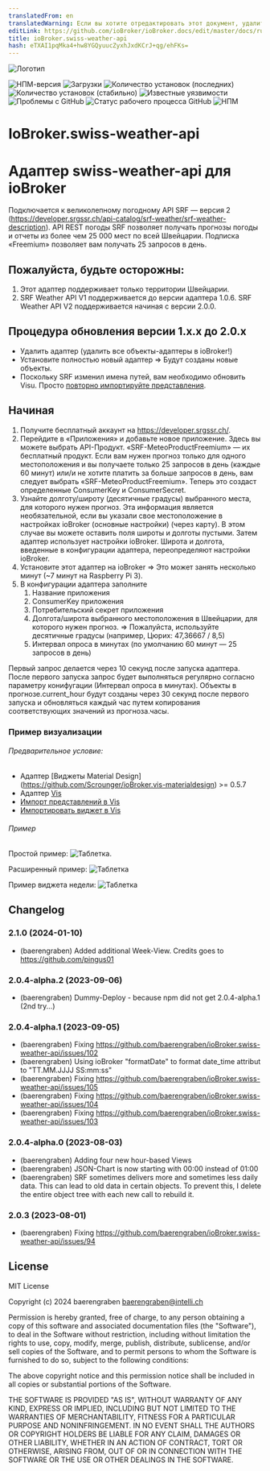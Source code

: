 ```yaml
---
translatedFrom: en
translatedWarning: Если вы хотите отредактировать этот документ, удалите поле «translatedFrom», в противном случае этот документ будет снова автоматически переведен
editLink: https://github.com/ioBroker/ioBroker.docs/edit/master/docs/ru/adapterref/iobroker.swiss-weather-api/README.md
title: ioBroker.swiss-weather-api
hash: eTXAI1pqMka4+hw8YGQyuucZyxhJxdKCrJ+qg/ehFKs=
---
```

![Логотип](../../../en/adapterref/iobroker.swiss-weather-api/admin/swiss-weather-api.png)

![НПМ-версия](http://img.shields.io/npm/v/iobroker.swiss-weather-api.svg)
![Загрузки](https://img.shields.io/npm/dm/iobroker.swiss-weather-api.svg)
![Количество установок (последних)](http://iobroker.live/badges/swiss-weather-api-installed.svg)
![Количество установок (стабильно)](http://iobroker.live/badges/swiss-weather-api-stable.svg)
![Известные уязвимости](https://snyk.io/test/github/baerengraben/ioBroker.swiss-weather-api/badge.svg)
![Проблемы с GitHub](https://img.shields.io/github/issues/baerengraben/ioBroker.swiss-weather-api?logo=github&style=flat-square)
![Статус рабочего процесса GitHub](https://img.shields.io/github/actions/workflow/status/baerengraben/ioBroker.swiss-weather-api/test-and-release.yml?branch=master&logo=github&style=flat-square)
![НПМ](https://nodei.co/npm/iobroker.swiss-weather-api.png?downloads=true)

# IoBroker.swiss-weather-api
# Адаптер swiss-weather-api для ioBroker
Подключается к великолепному погодному API SRF — версия 2 (https://developer.srgssr.ch/api-catalog/srf-weather/srf-weather-description).
API REST погоды SRF позволяет получать прогнозы погоды и отчеты из более чем 25 000 мест по всей Швейцарии. Подписка «Freemium» позволяет вам получать 25 запросов в день.

## **Пожалуйста, будьте осторожны:**
1. Этот адаптер поддерживает только территории Швейцарии.
1. SRF Weather API V1 поддерживается до версии адаптера 1.0.6. SRF Weather API V2 поддерживается начиная с версии 2.0.0.

## **Процедура обновления версии 1.x.x до 2.0.x**
- Удалить адаптер (удалить все объекты-адаптеры в ioBroker!)
- Установите полностью новый адаптер => Будут созданы новые объекты.
- Поскольку SRF изменил имена путей, вам необходимо обновить Visu. Просто [повторно импортируйте представления](https://github.com/baerengraben/ioBroker.swiss-weather-api/tree/master/views).

## Начиная
1. Получите бесплатный аккаунт на https://developer.srgssr.ch/.
1. Перейдите в «Приложения» и добавьте новое приложение. Здесь вы можете выбрать API-Продукт. «SRF-MeteoProductFreemium» — их бесплатный продукт. Если вам нужен прогноз только для одного местоположения и вы получаете только 25 запросов в день (каждые 60 минут) или/и не хотите платить за больше запросов в день, вам следует выбрать «SRF-MeteoProductFreemium». Теперь это создаст определенные ConsumerKey и ConsumerSecret.
1. Узнайте долготу/широту (десятичные градусы) выбранного места, для которого нужен прогноз. Эта информация является необязательной, если вы указали свое местоположение в настройках ioBroker (основные настройки) (через карту). В этом случае вы можете оставить поля широты и долготы пустыми. Затем адаптер использует настройки ioBroker. Широта и долгота, введенные в конфигурации адаптера, переопределяют настройки ioBroker.
1. Установите этот адаптер на ioBroker => Это может занять несколько минут (~7 минут на Raspberry Pi 3).
1. В конфигурации адаптера заполните
   1. Название приложения
   1. ConsumerKey приложения
   1. Потребительский секрет приложения
   1. Долгота/широта выбранного местоположения в Швейцарии, для которого нужен прогноз. => Пожалуйста, используйте десятичные градусы (например, Цюрих: 47,36667 / 8,5)
   1. Интервал опроса в минутах (по умолчанию 60 минут — 25 запросов в день)

Первый запрос делается через 10 секунд после запуска адаптера. После первого запуска запрос будет выполняться регулярно согласно параметру конифугации (Интервал опроса в минутах).
Объекты в прогнозе.current_hour будут созданы через 30 секунд после первого запуска и обновляться каждый час путем копирования соответствующих значений из прогноза.часы.

### Пример визуализации
###### Предварительное условие:
* Адаптер [Виджеты Material Design] (https://github.com/Scrounger/ioBroker.vis-materialdesign) >= 0.5.7
* Адаптер [Vis](https://github.com/iobroker/iobroker.vis/blob/master/README.md)
* [Импорт представлений в Vis](https://github.com/baerengraben/ioBroker.swiss-weather-api/tree/master/views)
* [Импортировать виджет в Vis](https://github.com/baerengraben/ioBroker.swiss-weather-api/tree/master/widgets)

###### Пример
Простой пример: ![Таблетка](../../../en/adapterref/iobroker.swiss-weather-api/doc/Wettervorhersage_visu_anim.gif).

Расширенный пример: ![Таблетка](../../../en/adapterref/iobroker.swiss-weather-api/doc/Wettervorhersage_visu_anim2.gif)

Пример виджета недели: ![Таблетка](../../../en/adapterref/iobroker.swiss-weather-api/doc/Wochensicht_reduziert.png)

## Changelog
### 2.1.0 (2024-01-10)
* (baerengraben) Added additional Week-View. Credits goes to https://github.com/pingus01

### 2.0.4-alpha.2 (2023-09-06)
* (baerengraben) Dummy-Deploy - because npm did not get 2.0.4-alpha.1 (2nd try...)

### 2.0.4-alpha.1 (2023-09-05)
* (baerengraben) Fixing https://github.com/baerengraben/ioBroker.swiss-weather-api/issues/102
* (baerengraben) Using ioBroker "formatDate" to format date_time attribut to "TT.MM.JJJJ SS:mm:ss"
* (baerengraben) Fixing https://github.com/baerengraben/ioBroker.swiss-weather-api/issues/105
* (baerengraben) Fixing https://github.com/baerengraben/ioBroker.swiss-weather-api/issues/104 
* (baerengraben) Fixing https://github.com/baerengraben/ioBroker.swiss-weather-api/issues/103

### 2.0.4-alpha.0 (2023-08-03)
* (baerengraben) Adding four new hour-based Views 
* (baerengraben) JSON-Chart is now starting with 00:00 instead of 01:00 
* (baerengraben) SRF sometimes delivers more and sometimes less daily data. This can lead to old data in certain objects. To prevent this, I delete the entire object tree with each new call to rebuild it.

### 2.0.3 (2023-08-01)
* (baerengraben) Fixing https://github.com/baerengraben/ioBroker.swiss-weather-api/issues/94

## License
MIT License

Copyright (c) 2024 baerengraben <baerengraben@intelli.ch>

Permission is hereby granted, free of charge, to any person obtaining a copy
of this software and associated documentation files (the "Software"), to deal
in the Software without restriction, including without limitation the rights
to use, copy, modify, merge, publish, distribute, sublicense, and/or sell
copies of the Software, and to permit persons to whom the Software is
furnished to do so, subject to the following conditions:

The above copyright notice and this permission notice shall be included in all
copies or substantial portions of the Software.

THE SOFTWARE IS PROVIDED "AS IS", WITHOUT WARRANTY OF ANY KIND, EXPRESS OR
IMPLIED, INCLUDING BUT NOT LIMITED TO THE WARRANTIES OF MERCHANTABILITY,
FITNESS FOR A PARTICULAR PURPOSE AND NONINFRINGEMENT. IN NO EVENT SHALL THE
AUTHORS OR COPYRIGHT HOLDERS BE LIABLE FOR ANY CLAIM, DAMAGES OR OTHER
LIABILITY, WHETHER IN AN ACTION OF CONTRACT, TORT OR OTHERWISE, ARISING FROM,
OUT OF OR IN CONNECTION WITH THE SOFTWARE OR THE USE OR OTHER DEALINGS IN THE
SOFTWARE.
